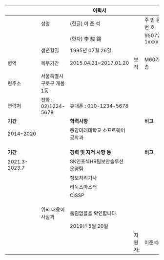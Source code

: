 |||**이력서**|||
|---|---|---|---|---|
||성명|(한글) 이 준 석|| 주 민 등 록 번 호|
|||(한자) 李 駿 錫||950726-1xxxxxx|
||생년월일|1995년 07월 26일|||
|병역|복무기간|2015.04.21~2017.01.20|보직|M60기관총|
|현주소| 서울특별시 구로구 개봉1동||||
|연락처|전화 : 02)1234-5678|휴대폰 : 010-1234-5678|||
|**기간**||**학력사항**||**비고**|
|2014~2020||동양미래대학교 소프트웨어공학과|||
||||||
||||||
||||||
|**기간**||**경력 및 자격 사항 등**||**비고**|
|2021.3-2023.7||SK인포섹HR팀보안솔루션 운영팀|||
|||정보처리기사|||
|||리눅스마스터|||
|||CISSP|||
||||||
||||||
||||||
||위의 내용이 사실과| 틀림없을을 확인합니다.|||
|||2019년 5월 20일|||
||||지원자:|이준석(인)|
